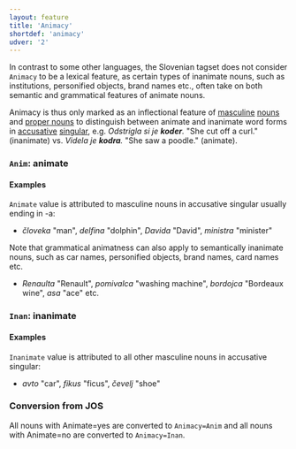 ```yaml
---
layout: feature
title: 'Animacy'
shortdef: 'animacy'
udver: '2'
---
```


In contrast to some other languages, the Slovenian tagset does not consider `Animacy` to be a lexical feature, as certain types of inanimate nouns, such as institutions, personified objects, brand names etc., often take on both semantic and grammatical features of animate nouns.

Animacy is thus only marked as an inflectional feature of [masculine](Gender) [nouns](NOUN) and [proper nouns](PROPN) to distinguish between animate and inanimate word forms in [accusative](Case) [singular](Number), e.g. _Odstrigla si je <b>koder</b>._ "She cut off a curl." (inanimate) vs. _Videla je <b>kodra</b>._ "She saw a poodle." (animate).

### <a name="Anim">`Anim`</a>: animate

#### Examples

`Animate` value is attributed to masculine nouns in accusative singular usually ending in -a:

* _človeka_ "man", _delfina_ "dolphin", _Davida_ "David", _ministra_ "minister"

Note that grammatical animatness can also apply to semantically inanimate nouns, such as car names, personified objects, brand names, card names etc.

* _Renaulta_ "Renault", _pomivalca_ "washing machine", _bordojca_ "Bordeaux wine", _asa_ "ace" etc.


### <a name="Inan">`Inan`</a>: inanimate

#### Examples

`Inanimate` value is attributed to all other masculine nouns in accusative singular:

* _avto_ "car", _fikus_ "ficus", _čevelj_ "shoe"


### Conversion from JOS

All nouns with Animate=yes are converted to `Animacy=Anim` and all nouns with Animate=no are converted to `Animacy=Inan`.
<!-- Interlanguage links updated Po lis 14 15:34:40 CET 2022 -->
